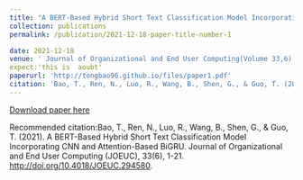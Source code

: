 ```yaml
---
title: "A BERT-Based Hybrid Short Text Classification Model Incorporating CNN and Attention-Based BiGRU"
collection: publications
permalink: /publication/2021-12-18-paper-title-number-1

date: 2021-12-18
venue: ' Journal of Organizational and End User Computing(Volume 33,6)'
expect:'this is  aoubt'
paperurl: 'http://tongbao96.github.io/files/paper1.pdf'
citation: 'Bao, T., Ren, N., Luo, R., Wang, B., Shen, G., & Guo, T. (2021). A BERT-Based Hybrid Short Text Classification Model Incorporating CNN and Attention-Based BiGRU. Journal of Organizational and End User Computing (JOEUC), 33(6), 1-21. http://doi.org/10.4018/JOEUC.294580.'
---
```



[Download paper here](http://academicpages.github.io/files/paper1.pdf)

Recommended citation:Bao, T., Ren, N., Luo, R., Wang, B., Shen, G., & Guo, T. (2021). A BERT-Based Hybrid Short Text Classification Model Incorporating CNN and Attention-Based BiGRU. Journal of Organizational and End User Computing (JOEUC), 33(6), 1-21. http://doi.org/10.4018/JOEUC.294580.
